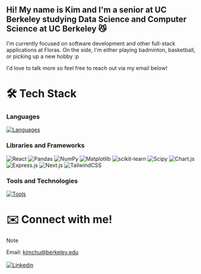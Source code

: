 ## Hi! My name is Kim and I'm a senior at UC Berkeley studying Data Science and Computer Science at UC Berkeley 😼

I'm currently focused on software development and other full-stack applications at Floras. On the side, I'm either playing badminton, basketball, or picking up a new hobby :p

I'd love to talk more so feel free to reach out via my email below!

# 🛠️ Tech Stack

### Languages
[![Languages](https://skillicons.dev/icons?i=python,java,ts,js,html,css,c,golang,r,&theme=light)](https://skillicons.dev)


### Libraries and Frameworks
![React](https://img.shields.io/badge/react-%2320232a.svg?style=for-the-badge&logo=react&logoColor=%2361DAFB) ![Pandas](https://img.shields.io/badge/pandas-%23150458.svg?style=for-the-badge&logo=pandas&logoColor=white) ![NumPy](https://img.shields.io/badge/numpy-%23013243.svg?style=for-the-badge&logo=numpy&logoColor=white) ![Matplotlib](https://img.shields.io/badge/Matplotlib-%23ffffff.svg?style=for-the-badge&logo=Matplotlib&logoColor=black) ![scikit-learn](https://img.shields.io/badge/scikit--learn-%23F7931E.svg?style=for-the-badge&logo=scikit-learn&logoColor=white) ![Scipy](https://img.shields.io/badge/SciPy-%230C55A5.svg?style=for-the-badge&logo=scipy&logoColor=%white) ![Chart.js](https://img.shields.io/badge/chart.js-F5788D.svg?style=for-the-badge&logo=chart.js&logoColor=white) ![Express.js](https://img.shields.io/badge/express.js-%23404d59.svg?style=for-the-badge&logo=express&logoColor=%2361DAFB) ![Next.js](https://img.shields.io/badge/next.js-000000?style=for-the-badge&logo=nextdotjs&logoColor=white) ![TailwindCSS](https://img.shields.io/badge/Tailwind-38B2AC?style=for-the-badge&logo=tailwind-css&logoColor=white)


### Tools and Technologies
[![Tools](https://skillicons.dev/icons?i=git,nodejs,postman,vscode,idea,supabase)](https://skillicons.dev)


# ✉️ Connect with me!
> [!NOTE]  
> Email: kimchu@berkeley.edu  
> <br>
> <a href="https://linkedin.com/in/chukim" target="_blank" rel="noopener noreferrer">
>   <img src="https://img.shields.io/badge/LinkedIn-0077B5?style=for-the-badge&logo=linkedin&logoColor=white" alt="Linkedin" />
> </a>
